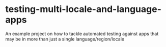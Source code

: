 # testing-multi-locale-and-language-apps
An example project on how to tackle automated testing against apps that may be in more than just a single language/region/locale
